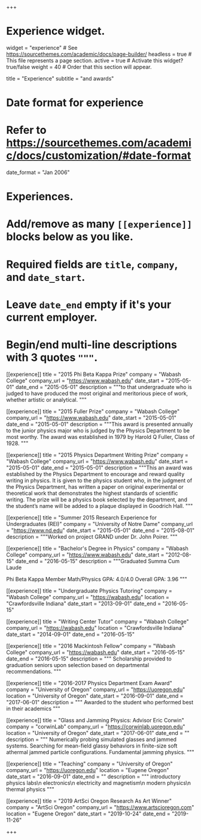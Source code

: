 +++
# Experience widget.
widget = "experience"  # See https://sourcethemes.com/academic/docs/page-builder/
headless = true  # This file represents a page section.
active = true  # Activate this widget? true/false
weight = 40  # Order that this section will appear.

title = "Experience"
subtitle = "and awards"

# Date format for experience
#   Refer to https://sourcethemes.com/academic/docs/customization/#date-format
date_format = "Jan 2006"

# Experiences.
#   Add/remove as many `[[experience]]` blocks below as you like.
#   Required fields are `title`, `company`, and `date_start`.
#   Leave `date_end` empty if it's your current employer.
#   Begin/end multi-line descriptions with 3 quotes `"""`.
[[experience]]
  title = "2015 Phi Beta Kappa Prize"
  company = "Wabash College"
  company_url =  "https://www.wabash.edu"
  date_start = "2015-05-01"
  date_end = "2015-05-01"
  description = """to that undergraduate who is judged to have produced the most original and meritorious piece of work, whether artistic or analytical.
  """

[[experience]]
  title = "2015 Fuller Prize"
  company = "Wabash College"
  company_url =  "https://www.wabash.edu"
  date_start = "2015-05-01"
  date_end = "2015-05-01"
  description = """This award is presented annually to the junior physics major who is judged by the Physics Department to be most worthy. The award was established in 1979 by Harold Q Fuller, Class of 1928.
  """

[[experience]]
  title = "2015 Physics Department Writing Prize"
  company = "Wabash College"
  company_url =  "https://www.wabash.edu"
  date_start = "2015-05-01"
  date_end = "2015-05-01"
  description = """This an award was established by the Physics Department to encourage and reward quality writing in physics. It is given to the physics student who, in the judgment of the Physics Department, has written a paper on original experimental or theoretical work that demonstrates the highest standards of scientific writing. The prize will be a physics book selected by the department, and the student’s name will be added to a plaque displayed in Goodrich Hall.
  """

[[experience]]
  title = "Summer 2015 Research Experience for Undergraduates (REI)"
  company = "University of Notre Dame"
  company_url =  "https://www.nd.edu"
  date_start = "2015-05-01"
  date_end = "2015-08-01"
  description = """Worked on project GRAND under Dr. John Poirer.
  """

[[experience]]
  title = "Bachelor's Degree in Physics"
  company = "Wabash College"
  company_url =  "https://www.wabash.edu"
  date_start = "2012-08-15"
  date_end = "2016-05-15"
  description = """Graduated Summa Cum Laude

  Phi Beta Kappa Member
  Math/Physics GPA: 4.0/4.0
  Overall GPA: 3.96
  """

[[experience]]
  title = "Undergraduate Physics Tutoring"
  company = "Wabash College"
  company_url = "https://wabash.edu"
  location = "Crawfordsville Indiana"
  date_start = "2013-09-01"
  date_end = "2016-05-15"

[[experience]]
  title = "Writing Center Tutor"
  company = "Wabash College"
  company_url = "https://wabash.edu"
  location = "Crawfordsville Indiana"
  date_start = "2014-09-01"
  date_end = "2016-05-15"

[[experience]]
  title = "2016 Mackintosh Fellow"
  company = "Wabash College"
  company_url =  "https://wabash.edu"
  date_start = "2016-05-15"
  date_end = "2016-05-15"
  description = """
  Scholarship provided to graduation seniors upon selection based on departmental recommendations.
  """

[[experience]]
  title = "2016-2017 Physics Department Exam Award"
  company = "University of Oregon"
  company_url =  "https://uoregon.edu"
  location = "University of Oregon"
  date_start = "2016-09-01"
  date_end = "2017-06-01"
  description = """
  Awarded to the student who performed best in their academics
  """

[[experience]]
  title = "Glass and Jamming Physics: Advisor Eric Corwin"
  company = "corwinLab"
  company_url =  "https://corwinlab.uoregon.edu"
  location = "University of Oregon"
  date_start = "2017-06-01"
  date_end = ""
  description = """
  Numerically probing simulated glasses and jammed systems. Searching for mean-field
  glassy behaviors in finite-size soft athermal jammed particle configurations.
  Fundamental jamming physics.
  """

[[experience]]
  title = "Teaching"
  company = "University of Oregon"
  company_url = "https://uoregon.edu"
  location = "Eugene Oregon"
  date_start = "2016-09-01"
  date_end = ""
  description = """
  introductory physics labs\n
  electronics\n
  electricity and magnetism\n
  modern physics\n
  thermal physics
  """

[[experience]]
  title = "2019 ArtSci Oregon Research As Art Winner"
  company = "ArtSci Oregon"
  company_url = "https://www.artscioregon.com"
  location = "Eugene Oregon"
  date_start = "2019-10-24"
  date_end = "2019-11-26"

+++
